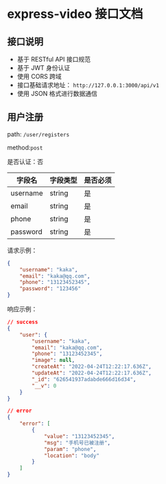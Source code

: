 # express-video 接口文档

## 接口说明

- 基于 RESTful API 接口规范
- 基于 JWT 身份认证
- 使用 CORS 跨域
- 接口基础请求地址： `http://127.0.0.1:3000/api/v1`
- 使用 JSON 格式进行数据通信

## 用户注册

path: `/user/registers`

method:`post`

是否认证：否

| 字段名   | 字段类型 | 是否必须 |
| -------- | -------- | -------- |
| username | string   | 是       |
| email    | string   | 是       |
| phone    | string   | 是       |
| password | string   | 是       |

请求示例：

```json
{
	"username": "kaka",
	"email": "kaka@qq.com",
	"phone": "13123452345",
	"password": "123456"
}
```

响应示例：

```json
// success
{
	"user": {
		"username": "kaka",
		"email": "kaka@qq.com",
		"phone": "13123452345",
		"image": null,
		"createAt": "2022-04-24T12:22:17.636Z",
		"updateAt": "2022-04-24T12:22:17.636Z",
		"_id": "626541937adabde666d16d34",
		"__v": 0
	}
}
```

```json
// error
{
	"error": [
		{
			"value": "13123452345",
			"msg": "手机号已被注册",
			"param": "phone",
			"location": "body"
		}
	]
}
```
